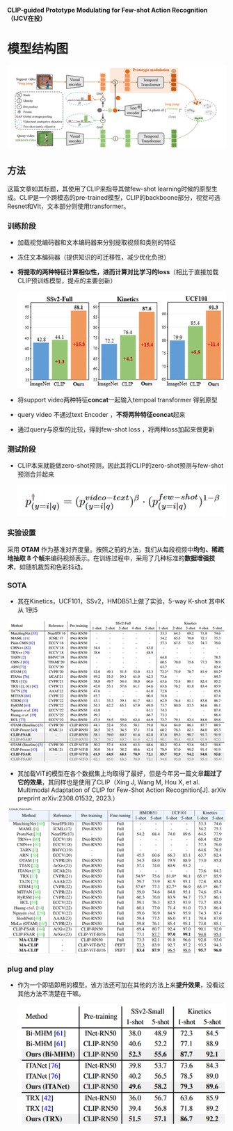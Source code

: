 **CLIP-guided Prototype Modulating for Few-shot Action Recognition（IJCV在投）**

# 模型结构图

![image-20231108140018745](attachments/image-20231108140018745.png)

## 方法

这篇文章如其标题，其使用了CLIP来指导其做few-shot learning时候的原型生成。CLIP是一个跨模态的pre-trained模型，CLIP的backboone部分，视觉可选Resnet和VIt，文本部分则使用transformer。

### 训练阶段

- 加载视觉编码器和文本编码器来分别提取视频和类别的特征

- 冻住文本编码器（提供知识的可迁移性，减少优化负担）

- **将提取的两种特征计算相似性，进而计算对比学习的loss**（相比于直接加载CLIP预训练模型，提点的主要创新）

  ![image-20231108142851629](attachments/image-20231108142851629.png)

- 将support video两种特征**concat**一起输入tempoal transformer 得到原型

- query video 不通过text Encoder ，**不将两种特征concat**起来

- 通过query与原型的比较，得到few-shot loss ，将两种loss加起来做更新

### 测试阶段

- CLIP本来就能做zero-shot预测，因此其将CLIP的zero-shot预测与few-shot预测合并起来

  ![image-20231108141420524](attachments/image-20231108141420524.png)

### 实验设置

采用 **OTAM**  作为基准对齐度量。按照之前的方法，我们从每段视频中**均匀、稀疏地抽取 8 个帧**来编码视频表示。在训练过程中，采用了几种标准的**数据增强技术**，如随机裁剪和色彩抖动。

### SOTA

- 其在Kinetics，UCF101，SSv2，HMDB51上做了实验，5-way K-shot 其中K 从 1到5

![image-20231108141648571](attachments/image-20231108141648571.png)

- 其加载ViT的模型在各个数据集上均取得了最好，但是今年另一篇文章**超过了它的效果**，其同样也是使用了CLIP（Xing J, Wang M, Hou X, et al. Multimodal Adaptation of CLIP for Few-Shot Action Recognition[J]. arXiv preprint arXiv:2308.01532, 2023.）

![image-20231108142109400](attachments/image-20231108142109400.png)

### plug and play

- 作为一个即插即用的模型，该方法还可加在其他的方法上来**提升效果**，没看过其他方法不清楚在干嘛。

  ![image-20231108142502929](attachments/image-20231108142502929.png)
